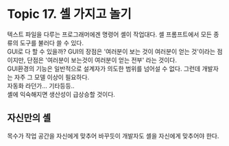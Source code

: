 # Topic 17. 셸 가지고 놀기

텍스트 파일을 다루는 프로그래머에겐 명령어 셸이 작업대다. 셸 프롬프트에서 모든 종류의 도구를 불러다 쓸 수 있다.  
GUI로 다 할 수 있을까? GUI의 장점은 '여러분이 보는 것이 여러분이 얻는 것'이라는 점이지만, 단점은 '여러분이 보는것이 여러분이 얻는 전부' 라는 것이다.  
GUI환경의 기능은 일반적으로 설계자가 의도한 범위를 넘어설 수 없다. 그런데 개발자는 자주 그 모델 이상이 필요하다.  
자동화 라던가... 기타등등..    
셸에 익숙해지면 생산성이 급상승할 것이다.  

## 자신만의 셸
목수가 작업 공간을 자신에게 맞추어 바꾸듯이 개발자도 셸을 자신에게 맞추어야 한다.  



